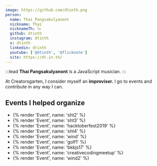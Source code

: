 ```yaml
---
image: https://github.com/dtinth.png
person:
  name: Thai Pangsakulyanont
  nickname: Thai
  nicknameTh: ไท
  github: dtinth
  instagram: dtinth
  x: dtinth
  linkedin: dtinth
  youtube: ['@dtinth', '@flicknote']
  site: https://dt.in.th/
---
```


:::lead
**Thai Pangsakulyanont** is a JavaScript musician.
:::

At Creatorsgarten, I consider myself an **improviser.** I go to events and contribute in any way I can.

## Events I helped organize

- {% render 'Event', name: 'sht2' %}
- {% render 'Event', name: 'sht3' %}
- {% render 'Event', name: 'hacktoberfest2019' %}
- {% render 'Event', name: 'sht4' %}
- {% render 'Event', name: 'wind' %}
- {% render 'Event', name: 'golf1' %}
- {% render 'Event', name: 'bkkjs17' %}
- {% render 'Event', name: 'creativecodingmeetup' %}
- {% render 'Event', name: 'wind2' %}
